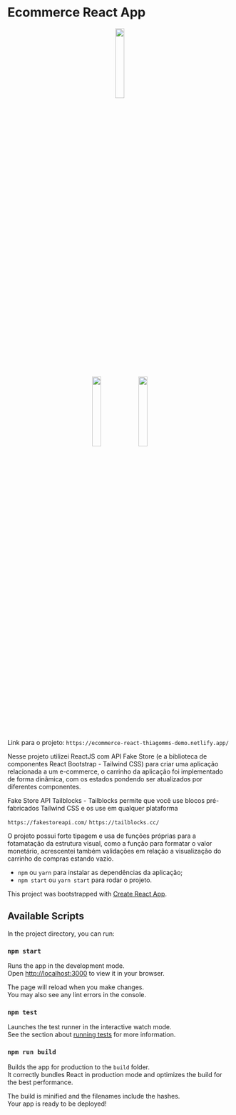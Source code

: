 # Ecommerce React App

<div align="center">  
<img src="https://thiagomms.netlify.app/img/gif-ecomerce.gif" width="20%">  
</div>

<div align="center">
  <img src="https://user-images.githubusercontent.com/64506852/220224137-219d5342-44ba-42d6-b8ef-726607519d93.jpeg" width="20%">
  <img src="https://user-images.githubusercontent.com/64506852/220224147-b78a3887-ca12-47b5-9bd3-a861d1fb6e75.jpeg" width="20%">
</div>

<br>


Link para o projeto: `https://ecommerce-react-thiagomms-demo.netlify.app/`


Nesse projeto utilizei ReactJS com API Fake Store (e a biblioteca de componentes React Bootstrap - Tailwind CSS) para criar uma aplicação relacionada a um e-commerce, o carrinho da aplicação foi implementado de forma dinâmica, com os estados pondendo ser atualizados por diferentes componentes.

Fake Store API
Tailblocks - Tailblocks permite que você use blocos pré-fabricados Tailwind CSS e os use em qualquer plataforma

`https://fakestoreapi.com/`
`https://tailblocks.cc/`

O projeto possui forte tipagem e usa de funções próprias para a fotamatação da estrutura visual, como a função para formatar o valor monetário, acrescentei também validações em relação a visualização do carrinho de compras estando vazio.


- `npm` ou `yarn` para instalar as dependências da aplicação;
- `npm start` ou `yarn start` para rodar o projeto.




This project was bootstrapped with [Create React App](https://github.com/facebook/create-react-app).

## Available Scripts

In the project directory, you can run:

### `npm start`

Runs the app in the development mode.\
Open [http://localhost:3000](http://localhost:3000) to view it in your browser.

The page will reload when you make changes.\
You may also see any lint errors in the console.

### `npm test`

Launches the test runner in the interactive watch mode.\
See the section about [running tests](https://facebook.github.io/create-react-app/docs/running-tests) for more information.

### `npm run build`

Builds the app for production to the `build` folder.\
It correctly bundles React in production mode and optimizes the build for the best performance.

The build is minified and the filenames include the hashes.\
Your app is ready to be deployed!



